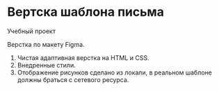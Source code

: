 # Вертска шаблона письма

Учебный проект

Верстка по макету Figma.

1. Чистая адаптивная верстка на HTML и CSS.
2. Внедренные стили.
3. Отображение рисунков сделано из локали, в реальном шаблоне должны браться с сетевого ресурса.
